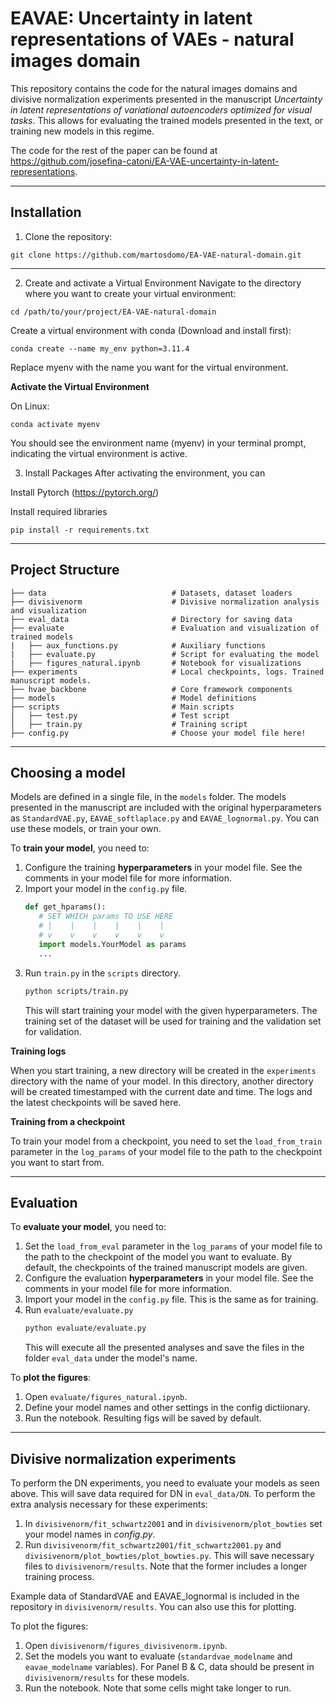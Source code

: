 # EAVAE: Uncertainty in latent representations of VAEs - natural images domain

This repository contains the code for the natural images domains and divisive normalization experiments presented in the manuscript *Uncertainty in latent representations of variational autoencoders optimized for visual tasks*. This allows for evaluating the trained models presented in the text, or training new models in this regime. 

The code for the rest of the paper can be found at https://github.com/josefina-catoni/EA-VAE-uncertainty-in-latent-representations.

---

## Installation

1. Clone the repository:

```
git clone https://github.com/martosdomo/EA-VAE-natural-domain.git
```

---

2. Create and activate a Virtual Environment
Navigate to the directory where you want to create your virtual environment:

```
cd /path/to/your/project/EA-VAE-natural-domain
```

Create a virtual environment with conda (Download and install first):

```
conda create --name my_env python=3.11.4
```

Replace myenv with the name you want for the virtual environment.

**Activate the Virtual Environment**

On Linux:
```
conda activate myenv
```

You should see the environment name (myenv) in your terminal prompt, indicating the virtual environment is active.

3. Install Packages
After activating the environment, you can

Install Pytorch (https://pytorch.org/)

Install required libraries

```
pip install -r requirements.txt
```

---

## Project Structure

```
├── data                            # Datasets, dataset loaders
├── divisivenorm                    # Divisive normalization analysis and visualization
├── eval_data                       # Directory for saving data
├── evaluate                        # Evaluation and visualization of trained models
|   ├── aux_functions.py            # Auxiliary functions
|   ├── evaluate.py                 # Script for evaluating the model
|   ├── figures_natural.ipynb       # Notebook for visualizations
├── experiments                     # Local checkpoints, logs. Trained manuscript models.
├── hvae_backbone                   # Core framework components
├── models                          # Model definitions
├── scripts                         # Main scripts
│   ├── test.py                     # Test script
│   ├── train.py                    # Training script
├── config.py                       # Choose your model file here!
```

---

## Choosing a model

Models are defined in a single file, in the `models` folder. The models presented in the manuscript are included with the original hyperparameters as `StandardVAE.py`, `EAVAE_softlaplace.py` and `EAVAE_lognormal.py`. You can use these models, or train your own.

To **train your model**, you need to:

1. Configure the training **hyperparameters** in your model file. See the comments in your model file for more information.
2. Import your model in the `config.py` file.
   ```python
   def get_hparams():
      # SET WHICH params TO USE HERE
      # |    |    |    |    |    |
      # v    v    v    v    v    v
      import models.YourModel as params
      ...
   ```
3. Run `train.py` in the `scripts` directory.
   ```bash
   python scripts/train.py
   ```
   This will start training your model with the given hyperparameters.
   The training set of the dataset will be used for training and the validation set for validation.

**Training logs**  

When you start training, a new directory will be created in the `experiments` directory with the name of your model.
In this directory, another directory will be created timestamped with the current date and time. The logs and the latest checkpoints will be saved here.

**Training from a checkpoint**  

To train your model from a checkpoint, you need to set the `load_from_train` parameter in the `log_params` of your model file to the path to the checkpoint you want to start from.


---
## Evaluation

To **evaluate your model**, you need to:

1. Set the `load_from_eval` parameter in the `log_params` of your model file to the path to the checkpoint of the model you want to evaluate. By default, the checkpoints of the trained manuscript models are given.
2. Configure the evaluation **hyperparameters** in your model file. See the comments in your model file for more information. 
3. Import your model in the `config.py` file. This is the same as for training.
4. Run `evaluate/evaluate.py` 
   ```bash
   python evaluate/evaluate.py
   ```
   This will execute all the presented analyses and save the files in the folder `eval_data` under the model's name.

To **plot the figures**:

1. Open `evaluate/figures_natural.ipynb`.
2. Define your model names and other settings in the config dictiionary.
3. Run the notebook. Resulting figs will be saved by default.

---
## Divisive normalization experiments

To perform the DN experiments, you need to evaluate your models as seen above. This will save data required for DN in `eval_data/DN`. To perform the extra analysis necessary for these experiments:

1. In `divisivenorm/fit_schwartz2001` and in `divisivenorm/plot_bowties` set your model names in *config.py*.
2. Run `divisivenorm/fit_schwartz2001/fit_schwartz2001.py` and `divisivenorm/plot_bowties/plot_bowties.py`. This will save necessary files to `divisivenorm/results`. Note that the former includes a longer training process. 

Example data of StandardVAE and EAVAE_lognormal is included in the repository in `divisivenorm/results`. You can also use this for plotting.

To plot the figures:

1. Open `divisivenorm/figures_divisivenorm.ipynb`.
2. Set the models you want to evaluate (`standardvae_modelname` and `eavae_modelname` variables). For Panel B & C, data should be present in `divisivenorm/results` for these models.
3. Run the notebook. Note that some cells might take longer to run.
